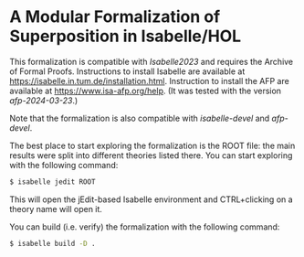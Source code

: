 # A Modular Formalization of Superposition in Isabelle/HOL

This formalization is compatible with _Isabelle2023_ and requires the Archive of Formal Proofs.
Instructions to install Isabelle are available at <https://isabelle.in.tum.de/installation.html>.
Instruction to install the AFP are available at <https://www.isa-afp.org/help>.
(It was tested with the version _afp-2024-03-23_.)

Note that the formalization is also compatible with _isabelle-devel_ and _afp-devel_.

The best place to start exploring the formalization is the ROOT file: the main results were
split into different theories listed there. You can start exploring with the following command:

``` sh
$ isabelle jedit ROOT
```

This will open the jEdit-based Isabelle environment and CTRL+clicking on a theory name will
open it.

You can build (i.e. verify) the formalization with the following command:

``` sh
$ isabelle build -D .
```
